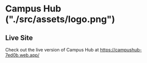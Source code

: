 # Campus Hub ("./src/assets/logo.png")


## Live Site

Check out the live version of Campus Hub at https://campushub-7ed0b.web.app/